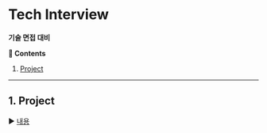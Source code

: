 # Tech Interview

**기술 면접 대비**

**:book: Contents**
1. [Project](#1project)
---

## 1. Project
:arrow_forward: [내용](/contents/Project.md)
